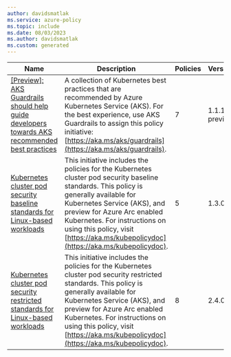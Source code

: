 ```yaml
---
author: davidsmatlak
ms.service: azure-policy
ms.topic: include
ms.date: 08/03/2023
ms.author: davidsmatlak
ms.custom: generated
---
```


|Name |Description |Policies |Version |
|---|---|---|---|
|[\[Preview\]: AKS Guardrails should help guide developers towards AKS recommended best practices](https://github.com/Azure/azure-policy/blob/master/built-in-policies/policySetDefinitions/Kubernetes/AKS_Guardrails.json) |A collection of Kubernetes best practices that are recommended by Azure Kubernetes Service (AKS). For the best experience, use AKS Guardrails to assign this policy initiative: [https://aka.ms/aks/guardrails](https://aka.ms/aks/guardrails). |7 |1.1.1-preview |
|[Kubernetes cluster pod security baseline standards for Linux-based workloads](https://github.com/Azure/azure-policy/blob/master/built-in-policies/policySetDefinitions/Kubernetes/Kubernetes_PSPBaselineStandard.json) |This initiative includes the policies for the Kubernetes cluster pod security baseline standards. This policy is generally available for Kubernetes Service (AKS), and preview for Azure Arc enabled Kubernetes. For instructions on using this policy, visit [https://aka.ms/kubepolicydoc](https://aka.ms/kubepolicydoc). |5 |1.3.0 |
|[Kubernetes cluster pod security restricted standards for Linux-based workloads](https://github.com/Azure/azure-policy/blob/master/built-in-policies/policySetDefinitions/Kubernetes/Kubernetes_PSPRestrictedStandard.json) |This initiative includes the policies for the Kubernetes cluster pod security restricted standards. This policy is generally available for Kubernetes Service (AKS), and preview for Azure Arc enabled Kubernetes. For instructions on using this policy, visit [https://aka.ms/kubepolicydoc](https://aka.ms/kubepolicydoc). |8 |2.4.0 |

